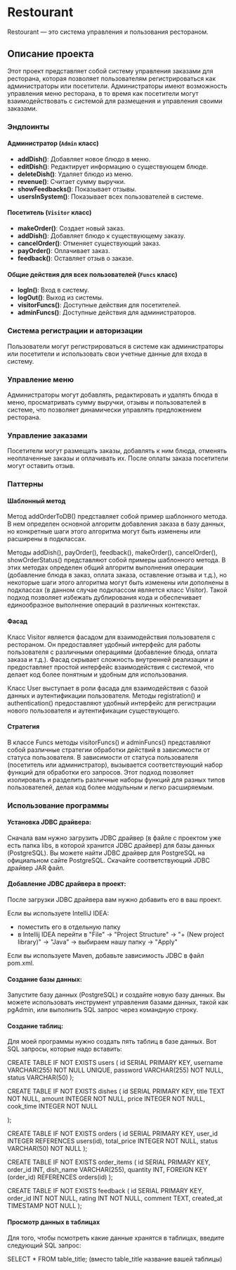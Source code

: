 
# Restourant

Restourant — это система управления и пользования рестораном.

## Описание проекта

Этот проект представляет собой систему управления заказами для ресторана, которая позволяет пользователям регистрироваться как администраторы или посетители. Администраторы имеют возможность управления меню ресторана, в то время как посетители могут взаимодействовать с системой для размещения и управления своими заказами.

### Эндпоинты

#### Администратор (`Admin` класс)

- **addDish()**: Добавляет новое блюдо в меню.
- **editDish()**: Редактирует информацию о существующем блюде.
- **deleteDish()**: Удаляет блюдо из меню.
- **revenue()**: Считает сумму выручки.
- **showFeedbacks()**: Показывает отзывы.
- **usersInSystem()**: Показывает всех пользователей в системе.

#### Посетитель (`Visitor` класс)

- **makeOrder()**: Создает новый заказ.
- **addDish()**: Добавляет блюдо к существующему заказу.
- **cancelOrder()**: Отменяет существующий заказ.
- **payOrder()**: Оплачивает заказ.
- **feedback()**: Оставляет отзыв о заказе.

#### Общие действия для всех пользователей (`Funcs` класс)

- **logIn()**: Вход в систему.
- **logOut()**: Выход из системы.
- **visitorFuncs()**: Доступные действия для посетителей.
- **adminFuncs()**: Доступные действия для администраторов.

### Система регистрации и авторизации

Пользователи могут регистрироваться в системе как администраторы или посетители и использовать свои учетные данные для входа в систему.

### Управление меню

Администраторы могут добавлять, редактировать и удалять блюда в меню, просматривать сумму выручки, отзывы и пользователей в системе, что позволяет динамически управлять предложением ресторана.

### Управление заказами

Посетители могут размещать заказы, добавлять к ним блюда, отменять неоплаченные заказы и оплачивать их. После оплаты заказа посетители могут оставить отзыв.

### Паттерны

#### Шаблонный метод

Метод addOrderToDB() представляет собой пример шаблонного метода. В нем определен основной алгоритм добавления заказа в базу данных, но конкретные шаги этого алгоритма могут быть изменены или расширены в подклассах.

Методы addDish(), payOrder(), feedback(), makeOrder(), cancelOrder(), showOrderStatus() представляют собой примеры шаблонного метода.
В этих методах определен общий алгоритм выполнения операции (добавление блюда в заказ, оплата заказа, оставление отзыва и т.д.), но некоторые шаги этого алгоритма могут быть изменены или дополнены в подклассах (в данном случае подклассом является класс Visitor).
Такой подход позволяет избежать дублирования кода и обеспечивает единообразное выполнение операций в различных контекстах.

#### Фасад

Класс Visitor является фасадом для взаимодействия пользователя с рестораном. Он предоставляет удобный интерфейс для работы пользователя с различными операциями (добавление блюда, оплата заказа и т.д.).
Фасад скрывает сложность внутренней реализации и предоставляет простой интерфейс взаимодействия с системой, что делает код более понятным и удобным для использования.

Класс User выступает в роли фасада для взаимодействия с базой данных и аутентификации пользователя.
Методы registration() и authentication() предоставляют удобный интерфейс для регистрации нового пользователя и аутентификации существующего.

#### Стратегия

В классе Funcs методы visitorFuncs() и adminFuncs() представляют собой различные стратегии обработки действий в зависимости от статуса пользователя.
В зависимости от статуса пользователя (посетитель или администратор), вызывается соответствующий набор функций для обработки его запросов.
Этот подход позволяет изолировать и разделить различные наборы функций для разных типов пользователей, делая код более модульным и легко расширяемым.

### Использование программы

#### Установка JDBC драйвера:

Сначала вам нужно загрузить JDBC драйвер (в файле с проектом уже есть папка libs, в которой хранится JDBC драйвер) для базы данных (PostgreSQL). Вы можете найти JDBC драйвер для PostgreSQL на официальном сайте PostgreSQL. Скачайте соответствующий JDBC драйвер JAR файл.

#### Добавление JDBC драйвера в проект:

После загрузки JDBC драйвера вам нужно добавить его в ваш проект. 

Если вы используете IntelliJ IDEA:
- поместить его в отдельную папку
- в Intellij IDEA перейти в "File" -> "Project Structure" ->  "+ (New project library)" -> "Java" -> выбираем нашу папку -> "Apply"

Если вы используете Maven, добавьте зависимость JDBC в файл pom.xml.

#### Создание базы данных:

Запустите базу данных (PostgreSQL) и создайте новую базу данных. Вы можете использовать инструмент управления базами данных, такой как pgAdmin, или выполнить SQL запрос через командную строку.

#### Создание таблиц:

Для моей программы нужно создать пять таблиц в базе данных. Вот SQL запросы, которые надо вставить: 

CREATE TABLE IF NOT EXISTS users (
                       id SERIAL PRIMARY KEY,
                       username VARCHAR(255) NOT NULL UNIQUE,
                       password VARCHAR(255) NOT NULL,
                       status VARCHAR(50)
);

CREATE TABLE IF NOT EXISTS dishes (
                        id SERIAL PRIMARY KEY,
                        title TEXT NOT NULL,
                        amount INTEGER NOT NULL,
                        price INTEGER NOT NULL,
                        cook_time INTEGER NOT NULL

);

CREATE TABLE IF NOT EXISTS orders (
                        id SERIAL PRIMARY KEY,
                        user_id INTEGER REFERENCES users(id),
                        total_price INTEGER NOT NULL,
                        status VARCHAR(50) NOT NULL
);

CREATE TABLE IF NOT EXISTS order_items (
                             id SERIAL PRIMARY KEY,
                             order_id INT,
                             dish_name VARCHAR(255),
                             quantity INT,
                             FOREIGN KEY (order_id) REFERENCES orders(id)
);

CREATE TABLE IF NOT EXISTS feedback (
                             id SERIAL PRIMARY KEY,
                             order_id INT NOT NULL,
                             rating INT NOT NULL,
                             comment TEXT,
                             created_at TIMESTAMP NOT NULL
);

#### Просмотр данных в таблицах

Для того, чтобы псмотреть какие данные хранятся в таблицах, введите следующий SQL запрос: 

SELECT * FROM table_title; (вместо table_title название вашей таблицы)